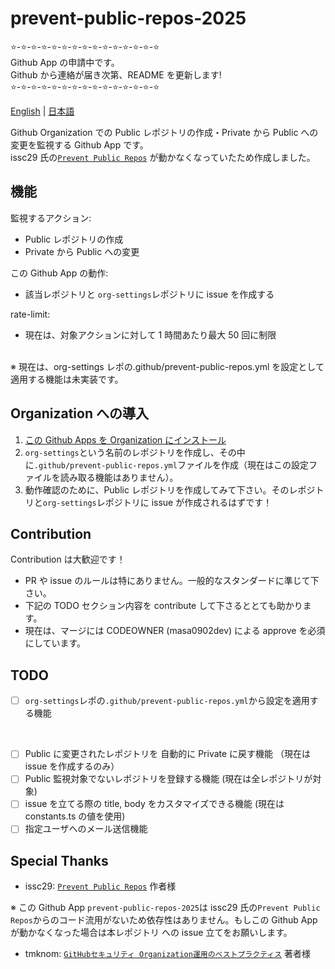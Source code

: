 # prevent-public-repos-2025

⭐️-⭐️-⭐️-⭐️-⭐️-⭐️-⭐️-⭐️-⭐️-⭐️-⭐️-⭐️-⭐️-⭐️-⭐️  
Github App の申請中です。  
Github から連絡が届き次第、README を更新します!  
⭐️-⭐️-⭐️-⭐️-⭐️-⭐️-⭐️-⭐️-⭐️-⭐️-⭐️-⭐️-⭐️-⭐️-⭐️

[English](README.md) | [日本語](README.ja.md)

Github Organization での Public レポジトリの作成・Private から Public への変更を監視する Github App です。  
issc29 氏の[`Prevent Public Repos`](https://github.com/issc29/probot-prevent-public-repos) が動かなくなっていたため作成しました。

## 機能

監視するアクション:

- Public レポジトリの作成
- Private から Public への変更

この Github App の動作:

- 該当レポジトリと `org-settings`レポジトリに issue を作成する

rate-limit:

- 現在は、対象アクションに対して 1 時間あたり最大 50 回に制限

<br />
※ 現在は、org-settings レポの.github/prevent-public-repos.yml を設定として適用する機能は未実装です。

## Organization への導入

1. [この Github Apps を Organization にインストール](https://github.com/apps/prevent-public-repos-2025)
2. `org-settings`という名前のレポジトリを作成し、その中に`.github/prevent-public-repos.yml`ファイルを作成（現在はこの設定ファイルを読み取る機能はありません）。
3. 動作確認のために、Public レポジトリを作成してみて下さい。そのレポジトリと`org-settings`レポジトリに issue が作成されるはずです！

## Contribution

Contribution は大歓迎です！

- PR や issue のルールは特にありません。一般的なスタンダードに準じて下さい。
- 下記の TODO セクション内容を contribute して下さるととても助かります。
- 現在は、マージには CODEOWNER (masa0902dev) による approve を必須にしています。

## TODO

- [ ] `org-settings`レポの`.github/prevent-public-repos.yml`から設定を適用する機能

<br />

- [ ] Public に変更されたレポジトリを 自動的に Private に戻す機能 （現在は issue を作成するのみ）
- [ ] Public 監視対象でないレポジトリを登録する機能 (現在は全レポジトリが対象)
- [ ] issue を立てる際の title, body をカスタマイズできる機能 (現在は constants.ts の値を使用)
- [ ] 指定ユーザへのメール送信機能

## Special Thanks

- issc29: [`Prevent Public Repos`](https://github.com/issc29/probot-prevent-public-repos) 作者様

※ この Github App `prevent-public-repos-2025`は issc29 氏の`Prevent Public Repos`からのコード流用がないため依存性はありません。もしこの Github App が動かなくなった場合は本レポジトリ への issue 立てをお願いします。

- tmknom: [`GitHubセキュリティ Organization運用のベストプラクティス`](https://zenn.dev/tmknom/books/github-organization-security) 著者様

